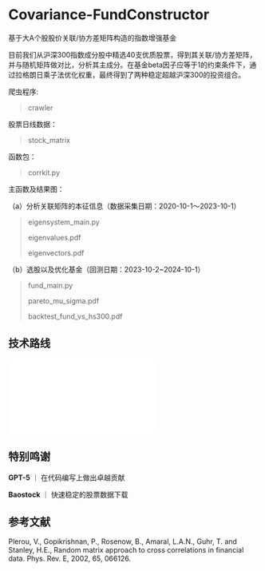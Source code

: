# Covariance-FundConstructor

基于大A个股股价关联/协方差矩阵构造的指数增强基金

目前我们从沪深300指数成分股中精选40支优质股票，得到其关联/协方差矩阵，并与随机矩阵做对比，分析其主成分。在基金beta因子应等于1的约束条件下，通过拉格朗日乘子法优化权重，最终得到了两种稳定超越沪深300的投资组合。

爬虫程序:
> crawler

股票日线数据：
> stock_matrix

函数包：
> corrkit.py

主函数及结果图：

（a）分析关联矩阵的本征信息（数据采集日期：2020-10-1～2023-10-1）

> eigensystem_main.py
>
> eigenvalues.pdf
>
> eigenvectors.pdf

（b）选股以及优化基金（回测日期：2023-10-2~2024-10-1）

> fund_main.py
> 
> pareto_mu_sigma.pdf
>
> backtest_fund_vs_hs300.pdf

## 技术路线
![技术路线](CVFC.pdf)

## 特别鸣谢

**GPT-5** ｜ 在代码编写上做出卓越贡献

**Baostock** ｜ 快速稳定的股票数据下载

## 参考文献

Plerou, V., Gopikrishnan, P., Rosenow, B., Amaral, L.A.N., Guhr, T. and Stanley, H.E., Random matrix approach to cross correlations in financial data. Phys. Rev. E, 2002, 65, 066126.